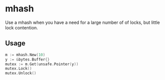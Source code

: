 # mhash

Use a mhash when you have a need for a large number of of locks, but little lock contention.

## Usage

```go
m := mhash.New(10)
y := &bytes.Buffer{}
mutex := m.Get(unsafe.Pointer(y))
mutex.Lock()
mutex.Unlock()
```
